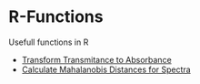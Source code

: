 # R-Functions
Usefull functions in R 

  * [Transform Transmitance to Absorbance](/R-Functions/Functions/trans-abs.md)
  * [Calculate Mahalanobis Distances for Spectra](/R-Functions/Functions/maha.md)

